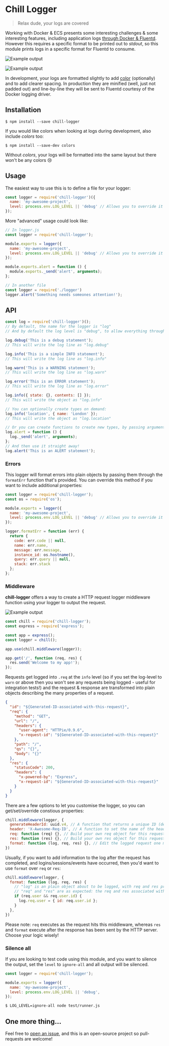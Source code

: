 # Chill Logger

> Relax dude, your logs are covered

Working with Docker & ECS presents some interesting challenges & some interesting features, including application logs
[through Docker & Fluentd](https://docs.docker.com/engine/admin/logging/fluentd/). However this requires a specific
format to be printed out to *stdout*, so this module prints logs in a specific format for Fluentd to consume.

![Example output](./img/log.png)

![Example output](./img/server.png)

In development, your logs are formatted slightly to add [color](https://www.npmjs.com/package/colors) (optionally) and
to add clearer spacing. In production they are minified (well, just not padded out) and line-by-line they will be sent
to Fluentd courtesy of the Docker logging driver.

## Installation

```
$ npm install --save chill-logger
```

If you would like colors when looking at logs during development, also include *colors* too:

```
$ npm install --save-dev colors
```

Without *colors*, your logs will be formatted into the same layout but there won't be any colors :cry:

## Usage

The easiest way to use this is to define a file for your logger:

```js
const logger = require('chill-logger')({
  name: 'my-awesome-project',
  level: process.env.LOG_LEVEL || 'debug' // Allows you to override it at runtime
});
```

More "advanced" usage could look like:

```js
// In logger.js
const logger = require('chill-logger');

module.exports = logger({
  name: 'my-awesome-project',
  level: process.env.LOG_LEVEL || 'debug' // Allows you to override it at runtime
});

module.exports.alert = function () {
  module.exports._send('alert', arguments);
};

// In another file
const logger = require('./logger')
logger.alert('Something needs someones attention!');
```

## API

```js
const log = require('chill-logger')();
// By default, the name for the logger is "log"
// And by default the log level is "debug", to allow everything through

log.debug('This is a debug statement');
// This will write the log line as "log.debug"

log.info('This is a simple INFO statement');
// This will write the log line as "log.info"

log.warn('This is a WARNING statement');
// This will write the log line as "log.warn"

log.error('This is an ERROR statement');
// This will write the log line as "log.error"

log.info({ state: {}, contents: [] });
// This will write the object as "log.info"

// You can optionally create types on demand:
log.info('location', { name: 'London' });
// This will write the object as "log.location"

// Or you can create functions to create new types, by passing arguments to the _send method:
log.alert = function () {
  log._send('alert', arguments);
};
// And then use it straight away!
log.alert('This is an ALERT statement');
```

### Errors

This logger will format errors into plain objects by passing them through the `formatErr` function that's provided.
You can override this method if you want to include additional properties:

```js
const logger = require('chill-logger');
const os = require('os');

module.exports = logger({
  name: 'my-awesome-project',
  level: process.env.LOG_LEVEL || 'debug' // Allows you to override it at runtime
});

logger.formatErr = function (err) {
  return {
    code: err.code || null,
    name: err.name,
    message: err.message,
    instance_id: os.hostname(),
    query: err.query || null,
    stack: err.stack
  };
};
```

### Middleware

**chill-logger** offers a way to create a HTTP request logger middleware function using your logger to output
the request.

![Example output](./img/server.png)

```js
const chill = require('chill-logger');
const express = require('express');

const app = express();
const logger = chill();

app.use(chill.middleware(logger));

app.get('/', function (req, res) {
  res.send('Welcome to my app!');
});
```

Requests get logged into `.req` at the `info` level (so if you set the log-level to `warn` or above then you won't see
any requests being logged - useful for integration tests!) and the request & response are transformed into plain objects
describing the many properties of a request.

```json
{
  "id": "${Generated-ID-associated-with-this-request}",
  "req": {
    "method": "GET",
    "url": "/",
    "headers": {
      "user-agent": "HTTPie/0.9.6",
      "x-request-id": "${Generated-ID-associated-with-this-request}"
    },
    "path": "/",
    "qs": "{}",
    "body": "{}"
  },
  "res": {
    "statusCode": 200,
    "headers": {
      "x-powered-by": "Express",
      "x-request-id": "${Generated-ID-associated-with-this-request}"
    }
  }
}
```

There are a few options to let you customise the logger, so you can get/set/override constious properties:

```js
chill.middleware(logger, {
  generateHeaderId: uuid.v4, // A function that returns a unique ID (defaults to crypto.randomBytes(12))
  header: 'X-Awesome-Req-ID', // A function to set the name of the header
  req: function (req) {}, // Build your own req object for this request, useful to omit headers etc.
  res: function (res) {}, // Build your own res object for this request, useful to omit headers etc.
  format: function (log, req, res) {}, // Edit the logged request one more time once the response has been sent
})
```

Usually, if you want to add information to the log after the request has completed, and logins/sessions/events have
occurred, then you'd want to use `format` over `req` or `res`:

```js
chill.middleware(logger, {
  format: function (log, req, res) {
    // "log" is an plain object about to be logged, with req and res properties for you to modify as you please
    // "req" and "res" are as expected: the req and res associated with this request
    if (req.user && req.user.id) {
      log.req.user = { id: req.user.id };
    }
  },
})
```

Please note: `req` executes as the request hits this middleware, whereas `res` and `format` execute after the response
has been sent by the HTTP server. Choose your logic wisely!

### Silence all

If you are looking to test code using this module, and you want to silence the output, set the `level` to `ignore-all`
and all output will be silenced.

```js
const logger = require('chill-logger');

module.exports = logger({
  name: 'my-awesome-project',
  level: process.env.LOG_LEVEL || 'debug',
});
```
```sh
$ LOG_LEVEL=ignore-all node test/runner.js
```

## One more thing...

Feel free to [open an issue](https://github.com/car-throttle/chill-logger/issues), and this is an open-source project
so pull-requests are welcome!
